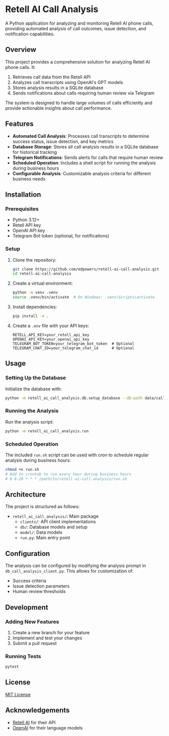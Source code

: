 # Retell AI Call Analysis

A Python application for analyzing and monitoring Retell AI phone calls, providing automated analysis of call outcomes, issue detection, and notification capabilities.

## Overview

This project provides a comprehensive solution for analyzing Retell AI phone calls. It:

1. Retrieves call data from the Retell API
2. Analyzes call transcripts using OpenAI's GPT models
3. Stores analysis results in a SQLite database
4. Sends notifications about calls requiring human review via Telegram

The system is designed to handle large volumes of calls efficiently and provide actionable insights about call performance.

## Features

- **Automated Call Analysis**: Processes call transcripts to determine success status, issue detection, and key metrics
- **Database Storage**: Stores all call analysis results in a SQLite database for historical tracking
- **Telegram Notifications**: Sends alerts for calls that require human review
- **Scheduled Operation**: Includes a shell script for running the analysis during business hours
- **Configurable Analysis**: Customizable analysis criteria for different business needs

## Installation

### Prerequisites

- Python 3.12+
- Retell API key
- OpenAI API key
- Telegram Bot token (optional, for notifications)

### Setup

1. Clone the repository:
   ```bash
   git clone https://github.com/edpowers/retell-ai-call-analysis.git
   cd retell-ai-call-analysis
   ```

2. Create a virtual environment:
   ```bash
   python -m venv .venv
   source .venv/bin/activate  # On Windows: .venv\Scripts\activate
   ```

3. Install dependencies:
   ```bash
   pip install -e .
   ```

4. Create a `.env` file with your API keys:
   ```
   RETELL_API_KEY=your_retell_api_key
   OPENAI_API_KEY=your_openai_api_key
   TELEGRAM_BOT_TOKEN=your_telegram_bot_token  # Optional
   TELEGRAM_CHAT_ID=your_telegram_chat_id      # Optional
   ```

## Usage

### Setting Up the Database

Initialize the database with:
```bash
python -m retell_ai_call_analysis.db.setup_database --db-path data/call_analysis.db
```

### Running the Analysis

Run the analysis script:

```bash
python -m retell_ai_call_analysis.run
```

### Scheduled Operation

The included `run.sh` script can be used with cron to schedule regular analysis during business hours:

```bash
chmod +x run.sh
# Add to crontab to run every hour during business hours
# 0 8-20 * * * /path/to/retell-ai-call-analysis/run.sh
```

## Architecture

The project is structured as follows:

- `retell_ai_call_analysis/`: Main package
  - `clients/`: API client implementations
  - `db/`: Database models and setup
  - `model/`: Data models
  - `run.py`: Main entry point

## Configuration

The analysis can be configured by modifying the analysis prompt in `db_call_analysis_client.py`. This allows for customization of:

- Success criteria
- Issue detection parameters
- Human review thresholds

## Development

### Adding New Features

1. Create a new branch for your feature
2. Implement and test your changes
3. Submit a pull request

### Running Tests

```bash
pytest
```

## License

[MIT License](LICENSE)

## Acknowledgements

- [Retell AI](https://retellai.com) for their API
- [OpenAI](https://openai.com) for their language models
